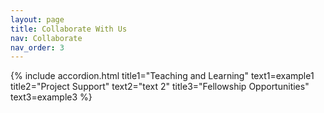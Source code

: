```yaml
---
layout: page
title: Collaborate With Us
nav: Collaborate
nav_order: 3
---
```


{% include accordion.html title1="Teaching and Learning" text1=example1 title2="Project Support" text2="text 2" title3="Fellowship Opportunities" text3=example3 %}
